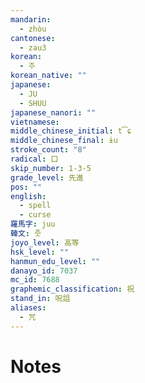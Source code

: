 ```yaml
---
mandarin:
  - zhòu
cantonese:
  - zau3
korean:
  - 주
korean_native: ""
japanese:
  - JU
  - SHUU
japanese_nanori: ""
vietnamese:
middle_chinese_initial: t͡ɕ
middle_chinese_final: ɨu
stroke_count: "8"
radical: 口
skip_number: 1-3-5
grade_level: 先進
pos: ""
english:
  - spell
  - curse
羅馬字: juu
韓文: 줏
joyo_level: 高等
hsk_level: ""
hanmun_edu_level: ""
danayo_id: 7037
mc_id: 7688
graphemic_classification: 祝
stand_in: 呪詛
aliases:
  - 咒
---
```


# Notes
